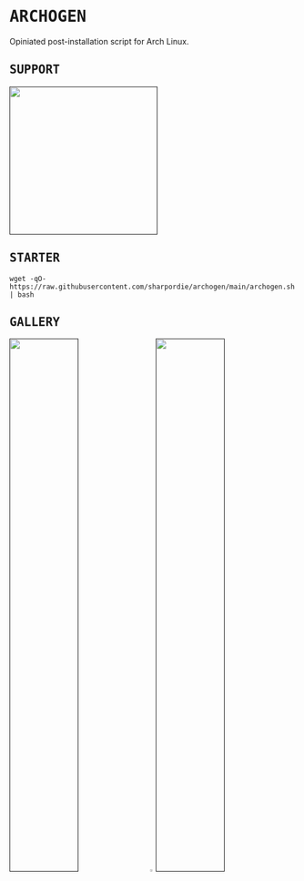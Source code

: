# <samp>ARCHOGEN</samp>

Opiniated post-installation script for Arch Linux.

## <samp>SUPPORT</samp>

<a href=""><img src="https://fakeimg.pl/260x80/000/fff/?text=‏‏‎ ‎" width="260"></a>

## <samp>STARTER</samp>

```
wget -qO- https://raw.githubusercontent.com/sharpordie/archogen/main/archogen.sh | bash
```

## <samp>GALLERY</samp>

<a href=""><img src="https://fakeimg.pl/852x480/000/fff/?text=‏‏‎ ‎" width="49%"/></a><a><img src="https://upload.wikimedia.org/wikipedia/commons/c/ca/1x1.png" width="2%"/></a><a href=""><img src="https://fakeimg.pl/852x480/000/fff/?text=‏‏‎ ‎" width="49%"/></a>